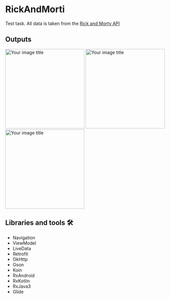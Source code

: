 # RickAndMorti

Test task. All data is taken from the [Rick and Morty API](https://rickandmortyapi.com/documentation)

## Outputs

<img src="https://github.com/Mr-Ratatu/RickAndMorti/raw/master/img1.jpg" alt="Your image title" width="250"/> <img src="https://github.com/Mr-Ratatu/RickAndMorti/raw/master/img2.jpg" alt="Your image title" width="250"/>  <img src="https://github.com/Mr-Ratatu/RickAndMorti/raw/master/img3.jpg" alt="Your image title" width="250"/>

## Libraries and tools 🛠

* Navigation
* ViewModel
* LiveData
* Retrofit
* OkHttp
* Gson
* Koin
* RxAndroid
* RxKotlin
* RxJava3
* Glide
